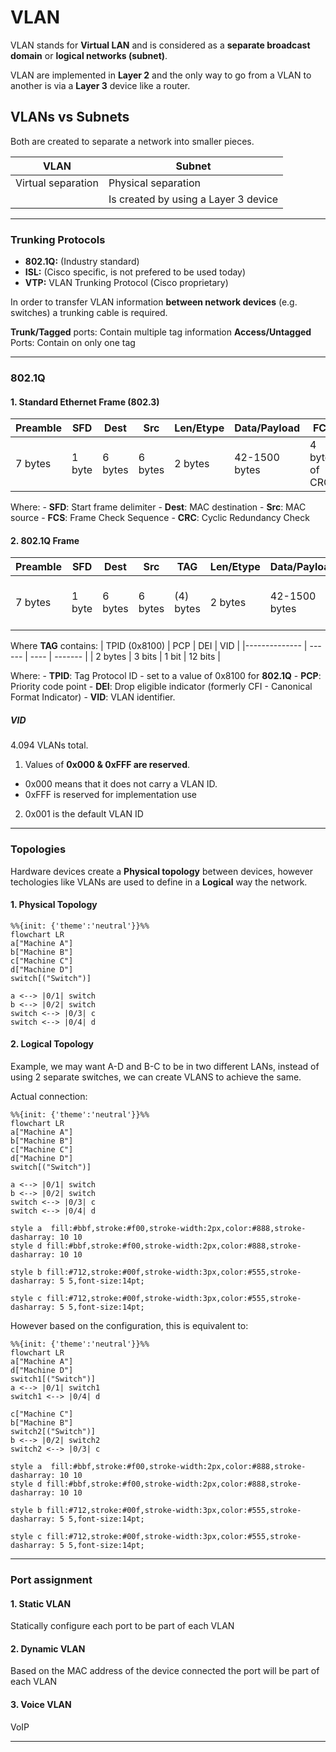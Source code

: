 # VLAN
VLAN stands for **Virtual LAN** and is considered as a **separate broadcast domain** or **logical networks (subnet)**.

VLAN are implemented in **Layer 2** and the only way to go from a VLAN to another is via a **Layer 3** device like a router.

## VLANs vs Subnets
Both are created to separate a network into smaller pieces.

| VLAN | Subnet|
|-----| -------|
| Virtual separation | Physical separation | 
|  | Is created by using a Layer 3 device |


---

### Trunking Protocols
- **802.1Q:** (Industry standard)
- **ISL:** (Cisco specific, is not prefered to be used today)
- **VTP:** VLAN Trunking Protocol (Cisco proprietary)

In order to transfer VLAN information **between network devices** (e.g. switches) a trunking cable is required.

**Trunk/Tagged** ports: Contain multiple tag information
**Access/Untagged** Ports: Contain on only one tag

---
### **802.1Q**

#### 1. **Standard Ethernet Frame (802.3)**
| Preamble |  SFD   | Dest            | Src            | Len/Etype | Data/Payload  | FCS            |
| -------- | ----   |---------------- | -------------- | --------- | ------------- | -------------- |
| 7 bytes  | 1 byte | 6 bytes         | 6 bytes        | 2 bytes   | 42-1500 bytes | 4 bytes of CRC |

Where:
    - **SFD**: Start frame delimiter
    - **Dest**: MAC destination
    - **Src**: MAC source
    - **FCS**: Frame Check Sequence
    - **CRC**: Cyclic Redundancy Check

#### 2. **802.1Q Frame**
| Preamble |  SFD   | Dest            | Src            |  TAG        | Len/Etype | Data/Payload  | FCS            |
| -------- | ----   |---------------- | -------------- | ----------- | --------- | ------------- | -------------- |
| 7 bytes  | 1 byte | 6 bytes         | 6 bytes        |  (4)  bytes | 2 bytes   | 42-1500 bytes | 4 bytes of CRC |

Where **TAG** contains:
| TPID (0x8100) | PCP    | DEI   | VID     |
|-------------- | ------ | ----  | ------- |
| 2 bytes       | 3 bits | 1 bit | 12 bits |

Where:
    - **TPID**: Tag Protocol ID - set to a value of 0x8100 for **802.1Q**
    - **PCP**: Priority code point
    - **DEI**: Drop eligible indicator (formerly CFI - Canonical Format Indicator) 
    - **VID**:  VLAN identifier. 

##### VID 
4.094 VLANs total.
1. Values of **0x000 & 0xFFF are reserved**.  
- 0x000 means that it does not carry a VLAN ID. 
- 0xFFF is reserved for implementation use 
2. 0x001 is the default VLAN ID

---

### Topologies
Hardware devices create a **Physical topology** between devices, however techologies like VLANs are used to define in a **Logical** way the network. 

#### 1. Physical Topology
```mermaid
%%{init: {'theme':'neutral'}}%%
flowchart LR
a["Machine A"]
b["Machine B"]
c["Machine C"]
d["Machine D"]
switch[("Switch")]

a <--> |0/1| switch
b <--> |0/2| switch
switch <--> |0/3| c
switch <--> |0/4| d
```

#### 2. Logical Topology

Example, we may want A-D and B-C to be in two different LANs, instead of using 2 separate switches, we can create VLANS to achieve the same.

Actual connection:

```mermaid
%%{init: {'theme':'neutral'}}%%
flowchart LR
a["Machine A"]
b["Machine B"]
c["Machine C"]
d["Machine D"]
switch[("Switch")]

a <--> |0/1| switch
b <--> |0/2| switch
switch <--> |0/3| c
switch <--> |0/4| d

style a  fill:#bbf,stroke:#f00,stroke-width:2px,color:#888,stroke-dasharray: 10 10
style d fill:#bbf,stroke:#f00,stroke-width:2px,color:#888,stroke-dasharray: 10 10

style b fill:#712,stroke:#00f,stroke-width:3px,color:#555,stroke-dasharray: 5 5,font-size:14pt;

style c fill:#712,stroke:#00f,stroke-width:3px,color:#555,stroke-dasharray: 5 5,font-size:14pt;
```

However based on the configuration, this is equivalent to: 

```mermaid
%%{init: {'theme':'neutral'}}%%
flowchart LR
a["Machine A"]
d["Machine D"]
switch1[("Switch")]
a <--> |0/1| switch1
switch1 <--> |0/4| d

c["Machine C"]
b["Machine B"]
switch2[("Switch")]
b <--> |0/2| switch2
switch2 <--> |0/3| c

style a  fill:#bbf,stroke:#f00,stroke-width:2px,color:#888,stroke-dasharray: 10 10
style d fill:#bbf,stroke:#f00,stroke-width:2px,color:#888,stroke-dasharray: 10 10

style b fill:#712,stroke:#00f,stroke-width:3px,color:#555,stroke-dasharray: 5 5,font-size:14pt;

style c fill:#712,stroke:#00f,stroke-width:3px,color:#555,stroke-dasharray: 5 5,font-size:14pt;
```

---

### Port assignment

#### 1. Static VLAN
Statically configure each port to be part of each VLAN

#### 2. Dynamic VLAN
Based on the MAC address of the device connected the port will be part of each VLAN

#### 3. Voice VLAN
VoIP

---


